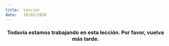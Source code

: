 ```yaml
---
title:  Lección
date:   16/02/2020
---
```


### <center>Todavía estamos trabajando en esta lección. Por favor, vuelva más tarde.</center>